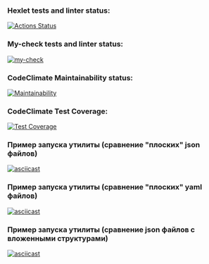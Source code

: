 ### Hexlet tests and linter status:
[![Actions Status](https://github.com/AlexanderRyzhov/frontend-project-46/workflows/hexlet-check/badge.svg)](https://github.com/AlexanderRyzhov/frontend-project-46/actions)

### My-check tests and linter status:
[![my-check](https://github.com/AlexanderRyzhov/frontend-project-46/actions/workflows/my-check.yml/badge.svg)](https://github.com/AlexanderRyzhov/frontend-project-46/actions/workflows/my-check.yml)

### CodeClimate Maintainability status:
[![Maintainability](https://api.codeclimate.com/v1/badges/c9fed677ad0202ce62cd/maintainability)](https://codeclimate.com/github/AlexanderRyzhov/frontend-project-46/maintainability)

### CodeClimate Test Coverage:
[![Test Coverage](https://api.codeclimate.com/v1/badges/c9fed677ad0202ce62cd/test_coverage)](https://codeclimate.com/github/AlexanderRyzhov/frontend-project-46/test_coverage)

### Пример запуска утилиты (сравнение "плоских" json файлов)
[![asciicast](https://asciinema.org/a/Ah8stva6NBcen1a4jGcwqttEB.svg)](https://asciinema.org/a/Ah8stva6NBcen1a4jGcwqttEB)

### Пример запуска утилиты (сравнение "плоских" yaml файлов)
[![asciicast](https://asciinema.org/a/bQfLsIQ2TT86dqAKh7cytQUyi.svg)](https://asciinema.org/a/bQfLsIQ2TT86dqAKh7cytQUyi)

### Пример запуска утилиты (сравнение json файлов с вложенными структурами)
[![asciicast](https://asciinema.org/a/3sEz9pgBRZZaRZIxKff5eLUET.svg)](https://asciinema.org/a/3sEz9pgBRZZaRZIxKff5eLUET)
